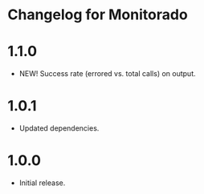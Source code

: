 # Changelog for Monitorado

1.1.0
=====
* NEW! Success rate (errored vs. total calls) on output.

1.0.1
=====
* Updated dependencies.

1.0.0
=====
* Initial release.
